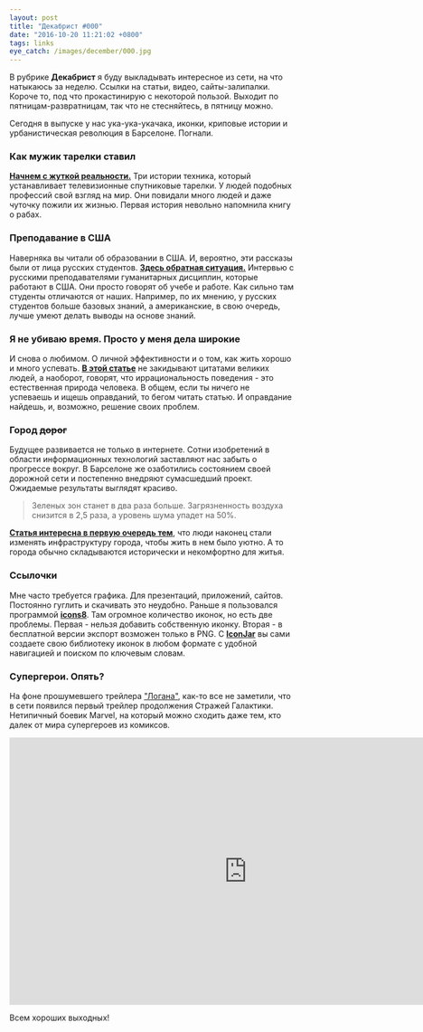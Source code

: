 ```yaml
---
layout: post
title: "Декабрист #000"
date: "2016-10-20 11:21:02 +0800"
tags: links
eye_catch: /images/december/000.jpg
---
```


В рубрике **Декабрист** я буду выкладывать интересное из сети, на что натыкаюсь за неделю. Ссылки на статьи, видео, сайты-залипалки. Короче то, под что прокастинирую с некоторой пользой. Выходит по пятницам-развратницам, так что не стесняйтесь, в пятницу можно.

Сегодня в выпуске у нас ука-ука-укачака, иконки, криповые истории и урбанистическая революция в Барселоне. Погнали.

<!--more-->

### Как мужик тарелки ставил

**[Начнем с жуткой реальности.](http://batenka.ru/unity/watchtv/)** Три истории техника, который устанавливает телевизионные спутниковые тарелки. У людей подобных профессий свой взгляд на мир. Они повидали много людей и даже чуточку пожили их жизнью. Первая история невольно напомнила книгу о рабах.

### Преподавание в США

Наверняка вы читали об образовании в США. И, вероятно, эти рассказы были от лица русских студентов. **[Здесь обратная ситуация.](http://theoryandpractice.ru/posts/14743-studenty-zovut-menya-professor-a-aspiranty--misha-uchenye-gumanitarii-ob-opyte-prepodavaniya-za-rubezhom)** Интервью с русскими преподавателями гуманитарных дисциплин, которые работают в США. Они просто говорят об учебе и работе. Как сильно там студенты отличаются от наших. Например, по их мнению, у русских студентов больше базовых знаний, а американские, в свою очередь, лучше умеют делать выводы на основе знаний.

### Я не убиваю время. Просто у меня дела широкие

И снова о любимом. О личной эффективности и о том, как жить хорошо и много успевать. **[В этой статье](http://big-frog.livejournal.com/90458.html)** не закидывают цитатами великих людей, а наоборот, говорят, что иррациональность поведения - это естественная природа человека. В общем, если ты ничего не успеваешь и ищешь оправданий, то бегом читать статью. И оправдание найдешь, и, возможно, решение своих проблем.

### Город <strike>дорог</strike>

Будущее развивается не только в интернете. Сотни изобретений в области информационных технологий заставляют нас забыть о прогрессе вокруг. В Барселоне же озаботились состоянием своей дорожной сети и постепенно внедряют сумасшедший проект. Ожидаемые результаты выглядят красиво.

> Зеленых зон станет в два раза больше. Загрязненность воздуха снизится в 2,5 раза, а уровень шума упадет на 50%.

**[Статья интересна в первую очередь тем](https://daily.afisha.ru/cities/2302-kak-v-barselone-delayut-samuyu-radikalnuyu-urbanisticheskuyu-revolyuciyu-v-mire/)**, что люди наконец стали изменять инфраструктуру города, чтобы жить в нем было уютно. А то города обычно складываются исторически и некомфортно для житья.

### Ссылочки

Мне часто требуется графика. Для презентаций, приложений, сайтов. Постоянно гуглить и скачивать это неудобно. Раньше я пользовался программой **[icons8](https://icons8.com)**. Там огромное количество иконок, но есть две проблемы. Первая - нельзя добавить собственную иконку. Вторая - в бесплатной версии экспорт возможен только в PNG. C **[IconJar](http://geticonjar.com)** вы сами создаете свою библиотеку иконок в любом формате с удобной навигацией и поиском по ключевым словам.

### Супергерои. Опять?

На фоне прошумевшего трейлера ["Логана"](https://www.youtube.com/watch?v=Div0iP65aZo), как-то все не заметили, что в сети появился первый трейлер продолжения Стражей Галактики. Нетипичный боевик Marvel, на который можно сходить даже тем, кто далек от мира супергероев из комиксов.

<iframe width="840" height="473" src="https://www.youtube.com/embed/2mFcxL51X_k" frameborder="0" allowfullscreen></iframe>

Всем хороших выходных!
